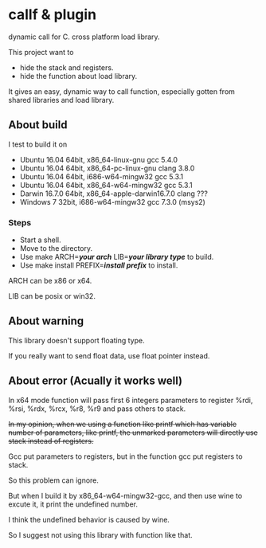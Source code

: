# callf & plugin

dynamic call for C.
cross platform load library.

This project want to

* hide the stack and registers.
* hide the function about load library.

It gives an easy, dynamic way to call function, especially gotten from shared libraries and load library.

## About build

I test to build it on

* Ubuntu 16.04 64bit, x86_64-linux-gnu gcc 5.4.0
* Ubuntu 16.04 64bit, x86_64-pc-linux-gnu clang 3.8.0
* Ubuntu 16.04 64bit, i686-w64-mingw32 gcc 5.3.1
* Ubuntu 16.04 64bit, x86_64-w64-mingw32 gcc 5.3.1
* Darwin 16.7.0 64bit, x86_64-apple-darwin16.7.0 clang ???
* Windows 7 32bit, i686-w64-mingw32 gcc 7.3.0 (msys2)

### Steps

* Start a shell.
* Move to the directory.
* Use  make ARCH=___your arch___ LIB=___your library type___  to build.
* Use  make install PREFIX=___install prefix___  to install.

ARCH can be x86 or x64.

LIB can be posix or win32.

## About warning

This library doesn't support floating type.

If you really want to send float data, use float pointer instead.

## About error (Acually it works well)

In x64 mode function will pass first 6 integers parameters to register %rdi, %rsi, %rdx, %rcx, %r8, %r9 and pass others to stack.

~~In my opinion, when we using a function like printf which has variable number of parameters, like printf, the unmarked parameters will directly use stack instead of registers.~~

Gcc put parameters to registers, but in the function gcc put registers to stack.

So this problem can ignore.

But when I build it by x86_64-w64-mingw32-gcc, and then use wine to excute it, it print the undefined number.

I think the undefined behavior is caused by wine.

So I suggest not using this library with function like that.